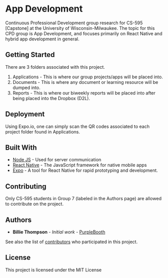 # App Development

Continuous Professional Development group research for CS-595 [Capstone] at the University of Wisconsin-Milwaukee. The topic for this CPD group is App Development, and focuses primarily on React Native and hybrid app development in general.

## Getting Started

There are 3 folders associated with this project.
1. Applications - This is where our group projects/apps will be placed into.
2. Documents - This is where any document or learning resource will be dumped into.
3. Reports - This is where our biweekly reports will be placed into after being placed into the Dropbox (D2L).

## Deployment

Using Expo.io, one can simply scan the QR codes associated to each project folder found in Applications. 

## Built With

* [Node JS](https://nodejs.org/en/) - Used for server communication
* [React Native](https://facebook.github.io/react-native/) - The JavaScript framework for native mobile apps
* [Expo](https://expo.io/) - A tool for React Native for rapid prototyping and development. 

## Contributing

Only CS-595 students in Group 7 (labeled in the Authors page) are allowed to contribute on the project.

## Authors

* **Billie Thompson** - *Initial work* - [PurpleBooth](https://github.com/PurpleBooth)

See also the list of [contributors](https://github.com/your/project/contributors) who participated in this project.

## License

This project is licensed under the MIT License
